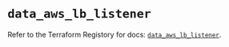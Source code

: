 # `data_aws_lb_listener`

Refer to the Terraform Registory for docs: [`data_aws_lb_listener`](https://registry.terraform.io/providers/hashicorp/aws/4.65.0/docs/data-sources/lb_listener).
